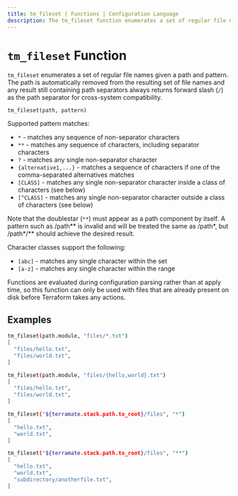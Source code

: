 ```yaml
---
title: tm_fileset | Functions | Configuration Language
description: The tm_fileset function enumerates a set of regular file names given a pattern.
---
```


# `tm_fileset` Function

`tm_fileset` enumerates a set of regular file names given a path and pattern.
The path is automatically removed from the resulting set of file names and any
result still containing path separators always returns forward slash (`/`) as
the path separator for cross-system compatibility.

```hcl
tm_fileset(path, pattern)
```

Supported pattern matches:

- `*` - matches any sequence of non-separator characters
- `**` - matches any sequence of characters, including separator characters
- `?` - matches any single non-separator character
- `{alternative1,...}` - matches a sequence of characters if one of the comma-separated alternatives matches
- `[CLASS]` - matches any single non-separator character inside a class of characters (see below)
- `[^CLASS]` - matches any single non-separator character outside a class of characters (see below)

Note that the doublestar (`**`) must appear as a path component by itself. A
pattern such as /path\*\* is invalid and will be treated the same as /path\*, but
/path\*/\*\* should achieve the desired result.

Character classes support the following:

- `[abc]` - matches any single character within the set
- `[a-z]` - matches any single character within the range

Functions are evaluated during configuration parsing rather than at apply time,
so this function can only be used with files that are already present on disk
before Terraform takes any actions.

## Examples

```sh
tm_fileset(path.module, "files/*.txt")
[
  "files/hello.txt",
  "files/world.txt",
]

tm_fileset(path.module, "files/{hello,world}.txt")
[
  "files/hello.txt",
  "files/world.txt",
]

tm_fileset("${terramate.stack.path.to_root}/files", "*")
[
  "hello.txt",
  "world.txt",
]

tm_fileset("${terramate.stack.path.to_root}/files", "**")
[
  "hello.txt",
  "world.txt",
  "subdirectory/anotherfile.txt",
]
```
